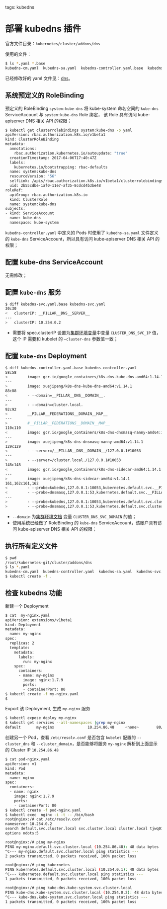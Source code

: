 <!-- toc -->

tags: kubedns

# 部署 kubedns 插件

官方文件目录：`kubernetes/cluster/addons/dns`

使用的文件：

``` bash
$ ls *.yaml *.base
kubedns-cm.yaml  kubedns-sa.yaml  kubedns-controller.yaml.base  kubedns-svc.yaml.base
```

已经修改好的 yaml 文件见：[dns](./manifests/kubedns)。

## 系统预定义的 RoleBinding

预定义的 RoleBinding `system:kube-dns` 将 kube-system 命名空间的 `kube-dns` ServiceAccount 与 `system:kube-dns` Role 绑定， 该 Role 具有访问 kube-apiserver DNS 相关 API 的权限；

``` bash
$ kubectl get clusterrolebindings system:kube-dns -o yaml
apiVersion: rbac.authorization.k8s.io/v1beta1
kind: ClusterRoleBinding
metadata:
  annotations:
    rbac.authorization.kubernetes.io/autoupdate: "true"
  creationTimestamp: 2017-04-06T17:40:47Z
  labels:
    kubernetes.io/bootstrapping: rbac-defaults
  name: system:kube-dns
  resourceVersion: "56"
  selfLink: /apis/rbac.authorization.k8s.io/v1beta1/clusterrolebindingssystem%3Akube-dns
  uid: 2b55cdbe-1af0-11e7-af35-8cdcd4b3be48
roleRef:
  apiGroup: rbac.authorization.k8s.io
  kind: ClusterRole
  name: system:kube-dns
subjects:
- kind: ServiceAccount
  name: kube-dns
  namespace: kube-system
```

`kubedns-controller.yaml` 中定义的 Pods 时使用了 `kubedns-sa.yaml` 文件定义的 `kube-dns` ServiceAccount，所以具有访问 kube-apiserver DNS 相关 API 的权限；

## 配置 kube-dns ServiceAccount

无需修改；

## 配置 `kube-dns` 服务

``` bash
$ diff kubedns-svc.yaml.base kubedns-svc.yaml
30c30
<   clusterIP: __PILLAR__DNS__SERVER__
---
>   clusterIP: 10.254.0.2
```

+ 需要将 spec.clusterIP 设置为[集群环境变量](./manifests/environment.sh)中变量 `CLUSTER_DNS_SVC_IP` 值，这个 IP 需要和 kubelet 的 `—cluster-dns` 参数值一致；

## 配置 `kube-dns` Deployment

``` bash
$ diff kubedns-controller.yaml.base kubedns-controller.yaml
58c58
<         image: gcr.io/google_containers/k8s-dns-kube-dns-amd64:1.14.1
---
>         image: xuejipeng/k8s-dns-kube-dns-amd64:v1.14.1
88c88
<         - --domain=__PILLAR__DNS__DOMAIN__.
---
>         - --domain=cluster.local.
92c92
<         __PILLAR__FEDERATIONS__DOMAIN__MAP__
---
>         #__PILLAR__FEDERATIONS__DOMAIN__MAP__
110c110
<         image: gcr.io/google_containers/k8s-dns-dnsmasq-nanny-amd64:1.14.1
---
>         image: xuejipeng/k8s-dns-dnsmasq-nanny-amd64:v1.14.1
129c129
<         - --server=/__PILLAR__DNS__DOMAIN__/127.0.0.1#10053
---
>         - --server=/cluster.local./127.0.0.1#10053
148c148
<         image: gcr.io/google_containers/k8s-dns-sidecar-amd64:1.14.1
---
>         image: xuejipeng/k8s-dns-sidecar-amd64:v1.14.1
161,162c161,162
<         - --probe=kubedns,127.0.0.1:10053,kubernetes.default.svc.__PILLAR__DNS__DOMAIN__,5,A
<         - --probe=dnsmasq,127.0.0.1:53,kubernetes.default.svc.__PILLAR__DNS__DOMAIN__,5,A
---
>         - --probe=kubedns,127.0.0.1:10053,kubernetes.default.svc.cluster.local.,5,A
>         - --probe=dnsmasq,127.0.0.1:53,kubernetes.default.svc.cluster.local.,5,A
```

+ `--domain` 为[集群环境文档](01-environment.md) 变量 `CLUSTER_DNS_SVC_DOMAIN` 的值；
+ 使用系统已经做了 RoleBinding 的 `kube-dns` ServiceAccount，该账户具有访问 kube-apiserver DNS 相关 API 的权限；

## 执行所有定义文件

``` bash
$ pwd
/root/kubernetes-git/cluster/addons/dns
$ ls *.yaml
kubedns-cm.yaml  kubedns-controller.yaml  kubedns-sa.yaml  kubedns-svc.yaml
$ kubectl create -f .
```

## 检查 kubedns 功能

新建一个 Deployment

``` bash
$ cat  my-nginx.yaml
apiVersion: extensions/v1beta1
kind: Deployment
metadata:
  name: my-nginx
spec:
  replicas: 2
  template:
    metadata:
      labels:
        run: my-nginx
    spec:
      containers:
      - name: my-nginx
        image: nginx:1.7.9
        ports:
        - containerPort: 80
$ kubectl create -f my-nginx.yaml
$
```

Export 该 Deployment, 生成 `my-nginx` 服务

``` bash
$ kubectl expose deploy my-nginx
$ kubectl get services --all-namespaces |grep my-nginx
default       my-nginx               10.254.86.48     <none>        80/TCP          1d
```

创建另一个 Pod，查看 `/etc/resolv.conf` 是否包含 `kubelet` 配置的 `--cluster_dns` 和 `--cluster_domain`，是否能够将服务 `my-nginx` 解析到上面显示的 Cluster IP `10.254.86.48`

``` bash
$ cat pod-nginx.yaml
apiVersion: v1
kind: Pod
metadata:
  name: nginx
spec:
  containers:
  - name: nginx
    image: nginx:1.7.9
    ports:
    - containerPort: 80
$ kubectl create -f pod-nginx.yaml
$ kubectl exec  nginx -i -t -- /bin/bash
root@nginx:/# cat /etc/resolv.conf
nameserver 10.254.0.2
search default.svc.cluster.local svc.cluster.local cluster.local tjwq01.ksyun.com
options ndots:5

root@nginx:/# ping my-nginx
PING my-nginx.default.svc.cluster.local (10.254.86.48): 48 data bytes
^C--- my-nginx.default.svc.cluster.local ping statistics ---
2 packets transmitted, 0 packets received, 100% packet loss

root@nginx:/# ping kubernetes
PING kubernetes.default.svc.cluster.local (10.254.0.1): 48 data bytes
^C--- kubernetes.default.svc.cluster.local ping statistics ---
1 packets transmitted, 0 packets received, 100% packet loss

root@nginx:/# ping kube-dns.kube-system.svc.cluster.local
PING kube-dns.kube-system.svc.cluster.local (10.254.0.2): 48 data bytes
^C--- kube-dns.kube-system.svc.cluster.local ping statistics ---
1 packets transmitted, 0 packets received, 100% packet loss
```